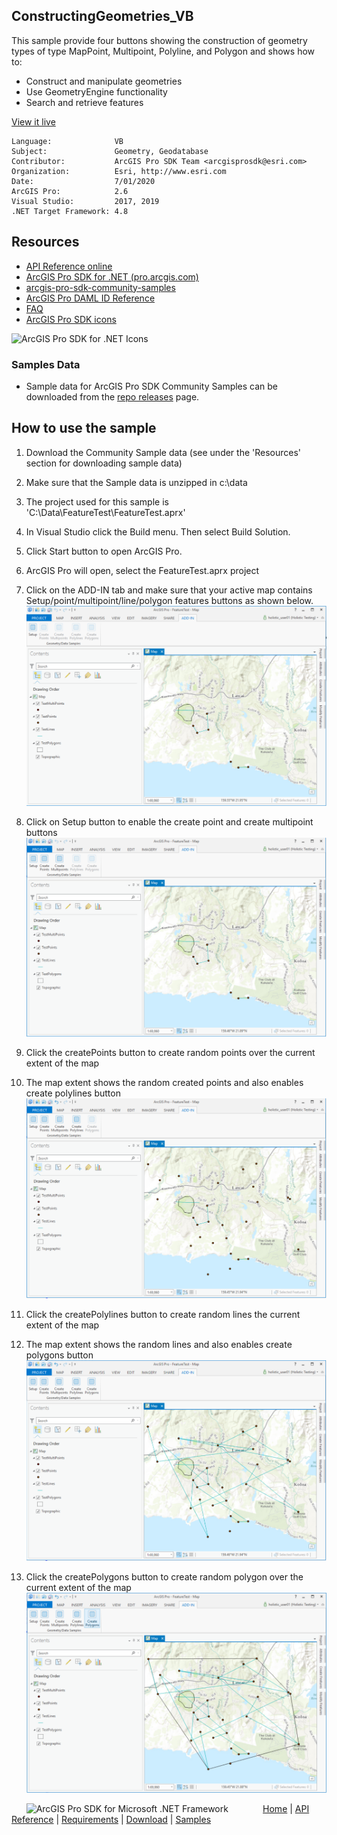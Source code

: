 ## ConstructingGeometries_VB

<!-- TODO: Write a brief abstract explaining this sample -->
 This sample provide four buttons showing the construction of geometry types of type MapPoint, Multipoint, Polyline, and Polygon and shows how to:  
 * Construct and manipulate geometries  
 * Use GeometryEngine functionality  
 * Search and retrieve features  
   


<a href="http://pro.arcgis.com/en/pro-app/sdk/" target="_blank">View it live</a>

<!-- TODO: Fill this section below with metadata about this sample-->
```
Language:              VB
Subject:               Geometry, Geodatabase
Contributor:           ArcGIS Pro SDK Team <arcgisprosdk@esri.com>
Organization:          Esri, http://www.esri.com
Date:                  7/01/2020
ArcGIS Pro:            2.6
Visual Studio:         2017, 2019
.NET Target Framework: 4.8
```

## Resources

* [API Reference online](https://pro.arcgis.com/en/pro-app/sdk/api-reference)
* <a href="https://pro.arcgis.com/en/pro-app/sdk/" target="_blank">ArcGIS Pro SDK for .NET (pro.arcgis.com)</a>
* [arcgis-pro-sdk-community-samples](https://github.com/Esri/arcgis-pro-sdk-community-samples)
* [ArcGIS Pro DAML ID Reference](https://github.com/Esri/arcgis-pro-sdk/wiki/ArcGIS-Pro-DAML-ID-Reference)
* [FAQ](https://github.com/Esri/arcgis-pro-sdk/wiki/FAQ)
* [ArcGIS Pro SDK icons](https://github.com/Esri/arcgis-pro-sdk/releases/tag/2.4.0.19948)

![ArcGIS Pro SDK for .NET Icons](https://Esri.github.io/arcgis-pro-sdk/images/Home/Image-of-icons.png  "ArcGIS Pro SDK Icons")

### Samples Data

* Sample data for ArcGIS Pro SDK Community Samples can be downloaded from the [repo releases](https://github.com/Esri/arcgis-pro-sdk-community-samples/releases) page.  

## How to use the sample
<!-- TODO: Explain how this sample can be used. To use images in this section, create the image file in your sample project's screenshots folder. Use relative url to link to this image using this syntax: ![My sample Image](FacePage/SampleImage.png) -->
 1. Download the Community Sample data (see under the 'Resources' section for downloading sample data)  
 1. Make sure that the Sample data is unzipped in c:\data   
 1. The project used for this sample is 'C:\Data\FeatureTest\FeatureTest.aprx'  
 1. In Visual Studio click the Build menu. Then select Build Solution.  
 1. Click Start button to open ArcGIS Pro.  
 1. ArcGIS Pro will open, select the FeatureTest.aprx project  
 1. Click on the ADD-IN tab and make sure that your active map contains Setup/point/multipoint/line/polygon features buttons as shown below.  
 ![UI](Screenshots/ScreenPoints.png)  
  
 1. Click on Setup button to enable the create point and create multipoint buttons   
 ![UI](Screenshots/ScreenPoint1.png)  
  
 1. Click the createPoints button to create random points over the current extent of the map  
 1. The map extent shows the random created points and also enables create polylines button  
 ![UI](Screenshots/ScreenPoint2.png)  
  
 1. Click the createPolylines button to create random lines the current extent of the map  
 1. The map extent shows the random lines and also enables create polygons button  
 ![UI](Screenshots/ScreenPoint3.png)  
  
 1. Click the createPolygons button to create random polygon over the current extent of the map  
 ![UI](Screenshots/ScreenPoint4.png)  
   


<!-- End -->

&nbsp;&nbsp;&nbsp;&nbsp;&nbsp;&nbsp;<img src="https://esri.github.io/arcgis-pro-sdk/images/ArcGISPro.png"  alt="ArcGIS Pro SDK for Microsoft .NET Framework" height = "20" width = "20" align="top"  >
&nbsp;&nbsp;&nbsp;&nbsp;&nbsp;&nbsp;&nbsp;&nbsp;&nbsp;&nbsp;&nbsp;&nbsp;
[Home](https://github.com/Esri/arcgis-pro-sdk/wiki) | <a href="https://pro.arcgis.com/en/pro-app/sdk/api-reference" target="_blank">API Reference</a> | [Requirements](https://github.com/Esri/arcgis-pro-sdk/wiki#requirements) | [Download](https://github.com/Esri/arcgis-pro-sdk/wiki#installing-arcgis-pro-sdk-for-net) | <a href="https://github.com/esri/arcgis-pro-sdk-community-samples" target="_blank">Samples</a>
